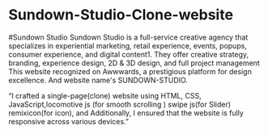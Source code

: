 # Sundown-Studio-Clone-website

#Sundown Studio
Sundown Studio is a full-service creative agency that specializes in experiential marketing, retail experience, events, popups, consumer experience, and digital content1. They offer creative strategy, branding, experience design, 2D & 3D design, and full project management <br>
This website recognized on Awwwards, a prestigious platform for design excellence. And website name's SUNDOWN-STUDIO.<br>

“I crafted a single-page(clone) website using HTML, CSS, JavaScript,locomotive js (for smooth scrolling ) swipe js(for Slider) remixicon(for icon), and  Additionally, I ensured that the website is fully responsive across various devices.”<br>

